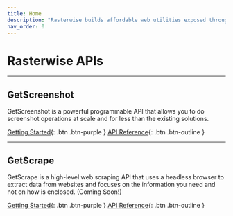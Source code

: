 ```yaml
---
title: Home
description: "Rasterwise builds affordable web utilities exposed through easy to use RESTful API endpoints"
nav_order: 0
---
```


# Rasterwise APIs

<hr>

## GetScreenshot

GetScreenshot is a powerful programmable API that allows you to do screenshot operations at scale
and for less than the existing solutions.

[Getting Started](https://docs.rasterwise.com/get-screenshot/){: .btn .btn-purple }
[API Reference](https://docs.rasterwise.com/get-screenshot/api-reference){: .btn .btn-outline }

<hr>

## GetScrape

GetScrape is a high-level web scraping API that uses a headless browser to extract data from websites
and focuses on the information you need and not on how is enclosed. (Coming Soon!)

[Getting Started](#){: .btn .btn-purple }
[API Reference](#){: .btn .btn-outline }